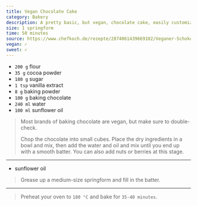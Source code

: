 ```yaml
---
title: Vegan Chocolate Cake
category: Bakery
description: A pretty basic, but vegan, chocolate cake, easily customizable with nuts (not bolts) or berries.
size: 1 springform
time: 50 minutes
source: https://www.chefkoch.de/rezepte/2874061439669102/Veganer-Schokokuchen.html
vegan: ✓
sweet: ✓
---
```


* `200 g` flour
* `35 g` cocoa powder
* `180 g` sugar
* `1 tsp` vanilla extract
* `8 g` baking powder
* `100 g` baking chocolate
* `240 ml` water
* `100 ml` sunflower oil

> Most brands of baking chocolate are vegan, but make sure to double-check.
>
> Chop the chocolate into small cubes. Place the dry ingredients in a bowl and mix, then add the water and oil and mix until you end up with a smooth batter. You can also add nuts or berries at this stage.

---

* sunflower oil

> Grease up a medium-size springform and fill in the batter.

---

> Preheat your oven to `180 °C` and bake for `35-40 minutes`.
